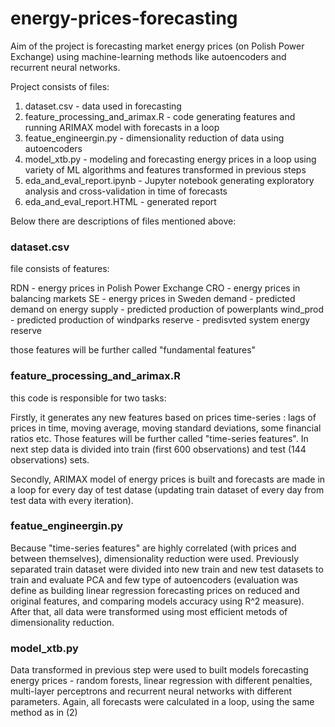 # energy-prices-forecasting

Aim of the project is forecasting market energy prices (on Polish Power Exchange) using machine-learning methods like autoencoders and recurrent neural networks. 

Project consists of files:

1. dataset.csv - data used in forecasting
2. feature_processing_and_arimax.R - code generating features and running ARIMAX model with forecasts in a loop
3. featue_engineergin.py - dimensionality reduction of data using autoencoders
4. model_xtb.py - modeling and forecasting energy prices in a loop using variety of ML algorithms and features transformed in previous steps
5. eda_and_eval_report.ipynb - Jupyter notebook generating exploratory analysis and cross-validation in time of forecasts
6. eda_and_eval_report.HTML - generated report

Below there are descriptions of files mentioned above:
 
### dataset.csv 

file consists of features:

RDN - energy prices in Polish Power Exchange
CRO - energy prices in balancing markets
SE - energy prices in Sweden
demand - predicted demand on energy
supply - predicted production of powerplants
wind_prod - predicted production of windparks
reserve - predisvted system energy reserve

those features will be further called "fundamental features"


### feature_processing_and_arimax.R 

this code is responsible for two tasks:

Firstly, it generates any new features based on prices time-series : lags of prices in time, moving average, moving standard deviations, some financial ratios etc. Those features will be further called "time-series features". In next step data is divided into train (first 600 observations) and test (144 observations) sets.

Secondly, ARIMAX model of energy prices is built and forecasts are made in a loop for every day of test datase (updating train dataset of every day from test data with every iteration).


### featue_engineergin.py 
Because "time-series features" are highly correlated (with prices and between themselves), dimensionality reduction were used. Previously separated train dataset were divided into new train and new test datasets to train and evaluate PCA and few type of autoencoders (evaluation was define as building linear regression forecasting prices on reduced and original features, and comparing models accuracy using R^2 measure). After that, all data were transformed using most efficient metods of dimensionality reduction.


### model_xtb.py 
Data transformed in previous step were used to built models forecasting energy prices - random forests, linear regression with different penalties, multi-layer perceptrons and recurrent neural networks with different parameters. Again, all forecasts were calculated in a loop, using the same method as in (2)
